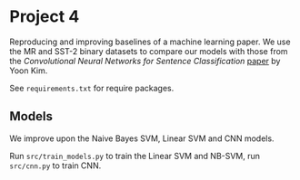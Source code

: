 # Project 4

Reproducing and improving baselines of a machine learning paper.
We use the MR and SST-2 binary datasets to compare our models with those from the _Convolutional Neural Networks for Sentence Classification_ [paper](https://arxiv.org/pdf/1408.5882.pdf) by Yoon Kim.

See `requirements.txt` for require packages.

## Models

We improve upon the Naive Bayes SVM, Linear SVM and CNN models.

Run `src/train_models.py` to train the Linear SVM and NB-SVM, run `src/cnn.py` to train CNN.
